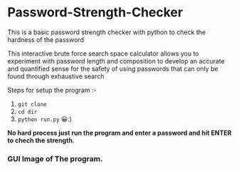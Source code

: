 # Password-Strength-Checker
This is a basic password strength checker with python to check the hardness of the password

This interactive brute force search space calculator allows you to experiment with password length and composition to develop an accurate and quantified sense for the safety of using passwords that can only be found through exhaustive search

Steps for setup the program :-
  1. `git clone` 
  2. `cd dir`
  3. `python run.py`  😀:)

**No hard process just run the program and enter a password and hit ENTER to chech the strength.**

### GUI Image of The program.

<img>
